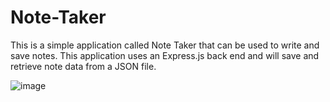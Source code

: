 # Note-Taker

This is a simple application called Note Taker that can be used to write and save notes. This application uses an Express.js back end and will save and retrieve note data from a JSON file.

![image](https://github.com/Wodaloo/Note-Taker/assets/119343529/54992434-c06c-489e-bf5f-8e8e0f48042a)
